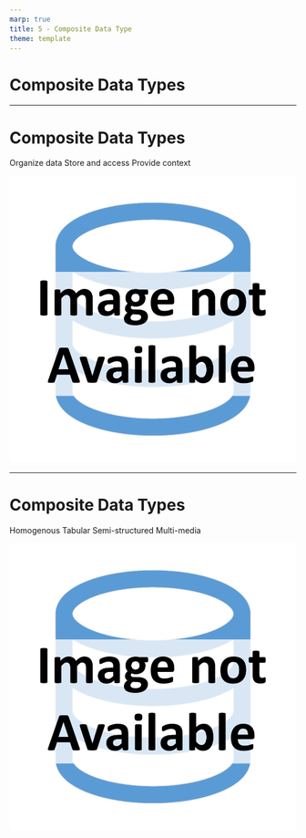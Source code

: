 ```yaml
---
marp: true
title: 5 - Composite Data Type
theme: template
---
```


<!-- _class: title-only -->

# Composite Data Types

---

<!-- _class: title-two-content-left-center -->

# Composite Data Types

Organize data
Store and access
Provide context

![image An icon of a database table with three columns and three rows in a minimalist format](images/placeholder.png)

---

<!-- _class: title-two-content-left-center -->

# Composite Data Types

Homogenous
Tabular
Semi-structured
Multi-media

![image An icon of a database table with three columns and three rows in a minimalist format](images/placeholder.png)


